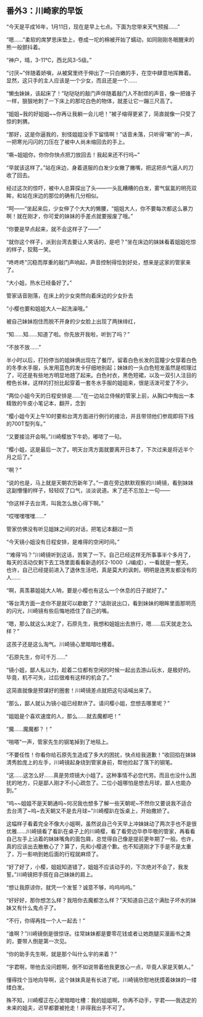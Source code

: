 ## 番外3：川崎家的早饭

“今天是平成16年，1月11日，现在是早上七点。下面为您带来天气预报……”

“嗯……”柔软的席梦思床垫上，卷成一坨的棉被开始了蠕动，如同刚刚冬眠醒来的熊一般颤抖着。

“神户，晴，3-11℃，西北风3-5级。”

“讨厌~”伴随着娇嗔，从被窝里终于伸出了一只白嫩的手，在空中肆意地挥舞着。显然，这只手的主人应该是一个少女，而且还是一个……

“懒虫妹妹，该起床了！”哒哒哒的敲门声伴随着敲门人不耐烦的声音，像一把锥子一样，狠狠地刺了一下床上的那坨白色的物体，就差让它一蹦三尺高了。

“姐姐~我的好姐姐~~你再让我躺一会儿吧！”被子缩得更紧了，简直就像一只受了惊的刺猬。

“那好，这是你逼我的，别怪姐姐没手下留情啊！”话音未落，只听得“唰”的一声，一把寒光闪闪的刀压在了被中人尚未缩回去的手上。

“嘶~姐姐你，你你你快点把刀放回去！我起来还不行吗~”

“早就该这样了。”站在床边，身着道服的白发少女撇了撇嘴，把这把杀气逼人的刀收了回去。

经过这次的惊吓，被中人总算探出了头——一头乱糟糟的白发，雾气氤氲的明亮双眸，和站在床边的那位的确有几分相似。

“呵——”坐起来后，少女伸了个大大的懒腰，“姐姐大人，你不要每次都这么暴力啊！就在刚才，你可爱的妹妹的手差点就要报废了哦。”

“你要是早点起来，就不会这样子了——”

“就你这个样子，派到台湾去要让人笑话的，是吧？”坐在床边的妹妹看着姐姐吃惊的样子，狡黠一笑。

“咚咚咚”沉稳而厚重的敲门声响起，声音控制得恰到好处，想来是这家的管家来了。

“大小姐，热水已经备好了。”

管家话音刚落，在床上的少女突然向着床边的少女扑去

“小樱也要和姐姐大人一起洗澡哦。”

被自己妹妹抱住而脱不开身的少女脸上出现了两抹绯红，

“知……知……知道了啦。你先放开我啦，听到了吗？”

“不放不放……”

半小时以后，打扮停当的姐妹俩出现在了餐厅。留着白色长发的蓝瞳少女穿着白色的冬季水手服，头发用蓝色的发卡仔细地别起；妹妹的一头白色短发虽然是梳理过了，可还是有些地方明显地翘了起来。白色衬衣，黑色短裙，以及一双引人注目的橙色长袜，这样的打扮比起穿着一套冬水手服的姐姐来，很是活泼可爱了不少。

“两位小姐今天的日程安排是……”在一边站立侍候的管家上前，从胸口中掏出一本精致的牛皮小笔记本，翻开，念到

“樱小姐今天上午10时要和台湾方面进行例行的接洽，并且带领他们参观即将下线的700T型列车。”

“又要接洽开会啊。”川崎樱放下牛奶，嘟哝了一句。

“樱小姐，这是最后一次了。明天台湾方面就要离开日本了，下次过来是将近半个月之后了。”

“啊？”

“说的也是，马上就是天朝农历新年了。”一直在旁边默默观察的川崎镜，看到妹妹这副懵懂的样子，轻轻叹了口气，淡淡说道。末了还不忘加上一句——

“你这样子去台湾，叫我怎么放心得下啊。”

“哎嘿嘿嘿嘿……”

管家仿佛没有听见姐妹之间的对话，把笔记本翻过一页

“今天镜小姐没有日程安排，是难得的空闲时间。”

“‘难得’吗？”川崎镜听到这话，苦笑了一下。自己已经这样无所事事半个多月了，每天的活动仅剩下去工场里面看看新造的E2-1000（J编成），一看就是一整天。也许，自己已经提前进入了退休生活吧，真是莫大的讽刺，明明是连男友都没有的人……

“啊，真羡慕姐姐大人呐，要是小樱也有这么一个休息的日子就好了。”

“等台湾方面一走你不是就可以歇歇了？”话刚说出口，看到妹妹的眼眸里面那明亮的闪光，川崎镜有些后悔地捂住了自己的嘴。

“嗯，那么就这么决定了，石原先生，我想和姐姐出去旅行，嗯……后天就走怎么样？”

这孩子还是这么淘气。川崎镜心里暗暗吐槽着。

“石原先生，你可千万……”

“镜小姐，鄙人私以为，趁着二位都有空闲的时候一起出去游山玩水，是极好的。毕竟，机不可失，过后很难有这样的机会了。”

这简直就像是预谋好的圈套！川崎镜差点就把这句话喊出来了。

“那么，鄙人就认为镜小姐已经默许了。请问樱小姐，您想去哪里呢？”

“姐姐是个喜欢速度的人，那么……就去魔都吧！”

“魔……魔魔都？！”

“啪嗒”一声，管家先生的钢笔掉到了地毯上。

“不要任性！你看你给石原先生造成了多大的困扰，快点给我道歉！”收回掐在妹妹清秀脸庞上的左手，川崎镜起身绕到管家身前，帮他捡起了落下的钢笔。

“这……这怎么好……真是劳烦镜大小姐了。这种事情不必您代劳。而且也没什么困扰的地方，只是鄙人刚才不小心疏忽了。二位小姐哪怕是想去月球，鄙人也能办到。”

“呜~~姐姐不是天朝通吗~何况我也想多了解一些天朝呢~不然你又要说我不适合去台湾了~呜~去天朝又不是去月球~”川崎樱趴在饭桌上，开始撒娇了。

这幅样子看着完全不像大小姐啊，虽然说自己今天早上冲妹妹动了两次手也不是很优雅……川崎镜看了看趴在桌子上的川崎樱，看了看旁边毕恭毕敬的管家，再看看自己左手上沾着的妹妹嘴角的面包屑，总觉得自己像是提前更年期了一般。也许，真的应该出去散散心了？算了，先和小樱道个歉。也不知道刚才下手是不是太重了，万一影响到她后面的行程就麻烦了。

“好了好了，小樱，姐姐知道错了，姐姐不应该动手的，下次绝对不会了，我发誓。”川崎镜把手搭在自己妹妹的肩上。

“想让我原谅你，就凭一个发誓？诚意不够，呜呜呜呜。”

“好好好，那你想怎么样？我陪你去魔都怎么样？”天知道自己这个满肚子坏水的妹妹又有什么鬼点子了。

“不行，你得再找一个人一起去！”

“谁啊？”川崎镜倒是很惊讶。往常妹妹都是要零花钱或者让她跑腿买漫画书之类的，要带人倒是第一次见。

“你的助手先生啊，就是那个叫什么宇的来着？”

“宇君啊，带他去没问题啊，倒不如说带着他我更放心一点，毕竟人家是天朝人。”

懂得找个当地向导啊，这个妹妹真是有长进了呢。川崎镜欣慰地抚摸着妹妹的一缕缕白发。

殊不知，川崎樱正在心里暗暗吐槽：我的姐姐啊，你再不动手，宇君——我选定的未来的姐夫，迟早都要被抢走！非得我出手不可了。